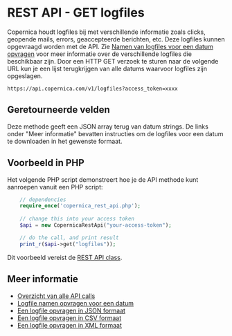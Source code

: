 # REST API - GET logfiles

Copernica houdt logfiles bij met verschillende informatie zoals clicks, geopende mails, errors, geaccepteerde berichten, etc. Deze logfiles kunnen opgevraagd worden met de API. Zie [Namen van logfiles voor een datum opvragen](./rest-get-logfiles-names.md) voor meer informatie over de verschillende logfiles die beschikbaar zijn. Door een HTTP GET verzoek te sturen naar de volgende URL kun je een lijst terugkrijgen van alle datums waarvoor logfiles zijn opgeslagen.

`https://api.copernica.com/v1/logfiles?access_token=xxxx`


## Geretourneerde velden

Deze methode geeft een JSON array terug van datum strings. De links onder 
"Meer informatie" bevatten instructies om de logfiles voor een datum te downloaden 
in het gewenste formaat.


## Voorbeeld in PHP

Het volgende PHP script demonstreert hoe je de API methode kunt aanroepen vanuit een PHP script:

```php
    // dependencies
    require_once('copernica_rest_api.php');
    
    // change this into your access token
    $api = new CopernicaRestApi("your-access-token");

    // do the call, and print result
    print_r($api->get("logfiles"));
```

Dit voorbeeld vereist de [REST API class](rest-php).


## Meer informatie

* [Overzicht van alle API calls](./rest-api.md)
* [Logfile namen opvragen voor een datum](./rest-get-logfiles-names.md)
* [Een logfile opvragen in JSON formaat](rest-get-logfiles-json)
* [Een logfile opvragen in CSV formaat](rest-get-logfiles-csv)
* [Een logfile opvragen in XML formaat](rest-get-logfiles-xml)